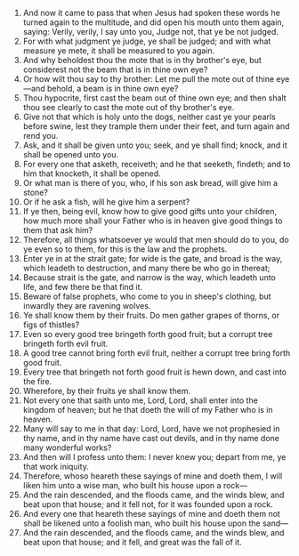 1. And now it came to pass that when Jesus had spoken these words he turned again to the multitude, and did open his mouth unto them again, saying: Verily, verily, I say unto you, Judge not, that ye be not judged.
2. For with what judgment ye judge, ye shall be judged; and with what measure ye mete, it shall be measured to you again.
3. And why beholdest thou the mote that is in thy brother's eye, but considerest not the beam that is in thine own eye?
4. Or how wilt thou say to thy brother: Let me pull the mote out of thine eye—and behold, a beam is in thine own eye?
5. Thou hypocrite, first cast the beam out of thine own eye; and then shalt thou see clearly to cast the mote out of thy brother's eye.
6. Give not that which is holy unto the dogs, neither cast ye your pearls before swine, lest they trample them under their feet, and turn again and rend you.
7. Ask, and it shall be given unto you; seek, and ye shall find; knock, and it shall be opened unto you.
8. For every one that asketh, receiveth; and he that seeketh, findeth; and to him that knocketh, it shall be opened.
9. Or what man is there of you, who, if his son ask bread, will give him a stone?
10. Or if he ask a fish, will he give him a serpent?
11. If ye then, being evil, know how to give good gifts unto your children, how much more shall your Father who is in heaven give good things to them that ask him?
12. Therefore, all things whatsoever ye would that men should do to you, do ye even so to them, for this is the law and the prophets.
13. Enter ye in at the strait gate; for wide is the gate, and broad is the way, which leadeth to destruction, and many there be who go in thereat;
14. Because strait is the gate, and narrow is the way, which leadeth unto life, and few there be that find it.
15. Beware of false prophets, who come to you in sheep's clothing, but inwardly they are ravening wolves.
16. Ye shall know them by their fruits. Do men gather grapes of thorns, or figs of thistles?
17. Even so every good tree bringeth forth good fruit; but a corrupt tree bringeth forth evil fruit.
18. A good tree cannot bring forth evil fruit, neither a corrupt tree bring forth good fruit.
19. Every tree that bringeth not forth good fruit is hewn down, and cast into the fire.
20. Wherefore, by their fruits ye shall know them.
21. Not every one that saith unto me, Lord, Lord, shall enter into the kingdom of heaven; but he that doeth the will of my Father who is in heaven.
22. Many will say to me in that day: Lord, Lord, have we not prophesied in thy name, and in thy name have cast out devils, and in thy name done many wonderful works?
23. And then will I profess unto them: I never knew you; depart from me, ye that work iniquity.
24. Therefore, whoso heareth these sayings of mine and doeth them, I will liken him unto a wise man, who built his house upon a rock—
25. And the rain descended, and the floods came, and the winds blew, and beat upon that house; and it fell not, for it was founded upon a rock.
26. And every one that heareth these sayings of mine and doeth them not shall be likened unto a foolish man, who built his house upon the sand—
27. And the rain descended, and the floods came, and the winds blew, and beat upon that house; and it fell, and great was the fall of it.
